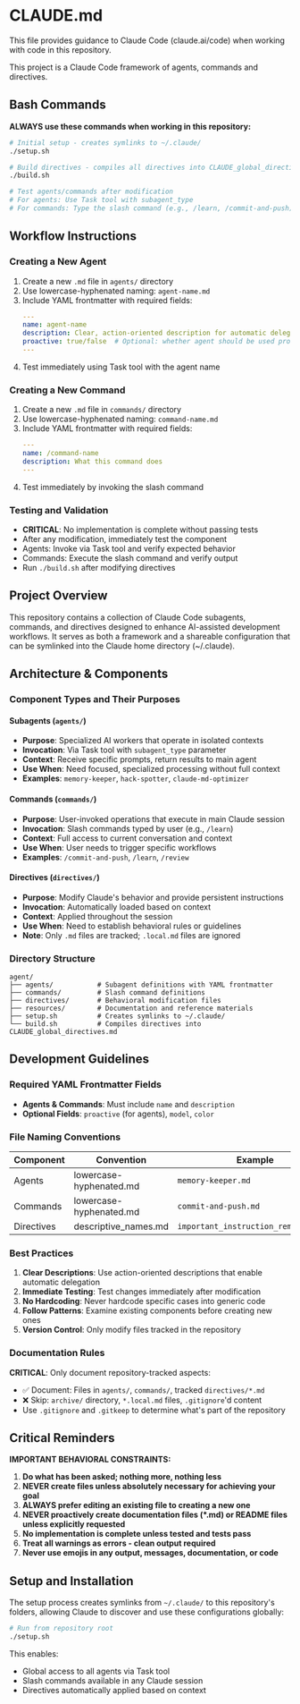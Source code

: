 # CLAUDE.md

This file provides guidance to Claude Code (claude.ai/code) when working with code in this repository.

This project is a Claude Code framework of agents, commands and directives.

## Bash Commands

**ALWAYS use these commands when working in this repository:**

```bash
# Initial setup - creates symlinks to ~/.claude/
./setup.sh

# Build directives - compiles all directives into CLAUDE_global_directives.md
./build.sh

# Test agents/commands after modification
# For agents: Use Task tool with subagent_type
# For commands: Type the slash command (e.g., /learn, /commit-and-push)
```

## Workflow Instructions

### Creating a New Agent
1. Create a new `.md` file in `agents/` directory
2. Use lowercase-hyphenated naming: `agent-name.md`
3. Include YAML frontmatter with required fields:
   ```yaml
   ---
   name: agent-name
   description: Clear, action-oriented description for automatic delegation
   proactive: true/false  # Optional: whether agent should be used proactively
   ---
   ```
4. Test immediately using Task tool with the agent name

### Creating a New Command
1. Create a new `.md` file in `commands/` directory
2. Use lowercase-hyphenated naming: `command-name.md`
3. Include YAML frontmatter with required fields:
   ```yaml
   ---
   name: /command-name
   description: What this command does
   ---
   ```
4. Test immediately by invoking the slash command

### Testing and Validation
- **CRITICAL**: No implementation is complete without passing tests
- After any modification, immediately test the component
- Agents: Invoke via Task tool and verify expected behavior
- Commands: Execute the slash command and verify output
- Run `./build.sh` after modifying directives

## Project Overview

This repository contains a collection of Claude Code subagents, commands, and directives designed to enhance AI-assisted development workflows. It serves as both a framework and a shareable configuration that can be symlinked into the Claude home directory (~/.claude).

## Architecture & Components

### Component Types and Their Purposes

#### Subagents (`agents/`)
- **Purpose**: Specialized AI workers that operate in isolated contexts
- **Invocation**: Via Task tool with `subagent_type` parameter
- **Context**: Receive specific prompts, return results to main agent
- **Use When**: Need focused, specialized processing without full context
- **Examples**: `memory-keeper`, `hack-spotter`, `claude-md-optimizer`

#### Commands (`commands/`)
- **Purpose**: User-invoked operations that execute in main Claude session
- **Invocation**: Slash commands typed by user (e.g., `/learn`)
- **Context**: Full access to current conversation and context
- **Use When**: User needs to trigger specific workflows
- **Examples**: `/commit-and-push`, `/learn`, `/review`

#### Directives (`directives/`)
- **Purpose**: Modify Claude's behavior and provide persistent instructions
- **Invocation**: Automatically loaded based on context
- **Context**: Applied throughout the session
- **Use When**: Need to establish behavioral rules or guidelines
- **Note**: Only `.md` files are tracked; `.local.md` files are ignored

### Directory Structure
```
agent/
├── agents/           # Subagent definitions with YAML frontmatter
├── commands/         # Slash command definitions  
├── directives/       # Behavioral modification files
├── resources/        # Documentation and reference materials
├── setup.sh          # Creates symlinks to ~/.claude/
└── build.sh          # Compiles directives into CLAUDE_global_directives.md
```

## Development Guidelines

### Required YAML Frontmatter Fields
- **Agents & Commands**: Must include `name` and `description`
- **Optional Fields**: `proactive` (for agents), `model`, `color`

### File Naming Conventions
| Component | Convention | Example |
|-----------|-----------|---------|
| Agents | lowercase-hyphenated.md | `memory-keeper.md` |
| Commands | lowercase-hyphenated.md | `commit-and-push.md` |
| Directives | descriptive_names.md | `important_instruction_reminders.md` |

### Best Practices
1. **Clear Descriptions**: Use action-oriented descriptions that enable automatic delegation
2. **Immediate Testing**: Test changes immediately after modification
3. **No Hardcoding**: Never hardcode specific cases into generic code
4. **Follow Patterns**: Examine existing components before creating new ones
5. **Version Control**: Only modify files tracked in the repository

### Documentation Rules
**CRITICAL**: Only document repository-tracked aspects:
- ✅ Document: Files in `agents/`, `commands/`, tracked `directives/*.md`
- ❌ Skip: `archive/` directory, `*.local.md` files, `.gitignore`'d content
- Use `.gitignore` and `.gitkeep` to determine what's part of the repository

## Critical Reminders

**IMPORTANT BEHAVIORAL CONSTRAINTS:**

1. **Do what has been asked; nothing more, nothing less**
2. **NEVER create files unless absolutely necessary for achieving your goal**
3. **ALWAYS prefer editing an existing file to creating a new one**
4. **NEVER proactively create documentation files (*.md) or README files unless explicitly requested**
5. **No implementation is complete unless tested and tests pass**
6. **Treat all warnings as errors - clean output required**
7. **Never use emojis in any output, messages, documentation, or code**

## Setup and Installation

The setup process creates symlinks from `~/.claude/` to this repository's folders, allowing Claude to discover and use these configurations globally:

```bash
# Run from repository root
./setup.sh
```

This enables:
- Global access to all agents via Task tool
- Slash commands available in any Claude session
- Directives automatically applied based on context